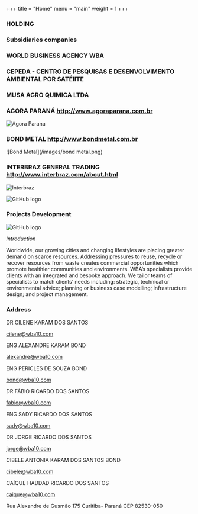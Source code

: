 +++
title = "Home"
menu = "main"
weight = 1
+++

### HOLDING
### Subsidiaries companies

### WORLD BUSINESS AGENCY   WBA

### CEPEDA - CENTRO DE PESQUISAS E DESENVOLVIMENTO AMBIENTAL POR SATÉlITE

### MUSA AGRO QUIMICA LTDA

### AGORA PARANÁ  http://www.agoraparana.com.br
![Agora Parana](/images/agoraparana.png)

### BOND METAL  http://www.bondmetal.com.br
![Bond Metal](/images/bond metal.png)

### INTERBRAZ GENERAL TRADING  http://www.interbraz.com/about.html         
![Interbraz](/images/interbraz.png)





![GitHub logo](/images/florestatropicalalter.jpg)

### Projects Development

![GitHub logo](/images/projetos.jpg)

*Introduction*

Worldwide, our growing cities and changing lifestyles
are placing greater demand on scarce resources.
Addressing pressures to reuse, recycle or recover
resources from waste creates commercial opportunities
which promote healthier communities and environments.
WBA’s specialists provide clients with an integrated and
bespoke approach.
We tailor teams of specialists to match clients’ needs
including: strategic, technical or environmental advice;
planning or business case modelling; infrastructure
design; and project management.


### Address

DR CILENE KARAM DOS SANTOS

[cilene@wba10.com](mailto:cilene@wba10.com)

ENG ALEXANDRE KARAM BOND

[alexandre@wba10.com](mailto:alexandre@wba10.com)

ENG PERICLES DE SOUZA BOND

[bond@wba10.com](mailto:bond@wba10.com)

DR FÁBIO RICARDO DOS SANTOS

[fabio@wba10.com](mailto:fabio@wba10.com)

ENG SADY RICARDO DOS SANTOS

[sady@wba10.com](mailto:sady@wba10.com)

DR JORGE RICARDO DOS SANTOS

[jorge@wba10.com](mailto:jorge@wba10.com)

CIBELE ANTONIA KARAM DOS SANTOS BOND

[cibele@wba10.com](mailto:cibele@wba10.com)


CAÍQUE HADDAD RICARDO DOS SANTOS

[caique@wba10.com](mailto:caique@wba10.com)

Rua Alexandre de Gusmão 175 Curitiba- Paraná
CEP 82530-050
